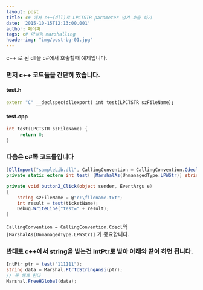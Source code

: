 ```yaml
---
layout: post
title: c# 에서 c++(dll)로 LPCTSTR parameter 넘겨 호출 하기
date: '2015-10-15T12:13:00.001'
author: 페이퍼
tags: c# 마샬링 marshalling
header-img: "img/post-bg-01.jpg"
---
```

c++ 로 된 dll을 c#에서 호출할때 예제입니다.

### 먼저 c++ 코드들을 간단히 짰습니다.

#### test.h
```cpp
extern "C" __declspec(dllexport) int test(LPCTSTR szFileName);
```

#### test.cpp
```cpp
int test(LPCTSTR szFileName) {
     return 0;
}
```

### 다음은 c#쪽 코드들입니다
```csharp
[DllImport("sampleLib.dll", CallingConvention = CallingConvention.Cdecl)]
private static extern int test( [MarshalAs(UnmanagedType.LPWStr)] string szFileName);

private void button2_Click(object sender, EventArgs e)
{
    string szFileName = @"c:\filename.txt";
    int result = test(ticketName);
    Debug.WriteLine("test=" + result);
}
```

`CallingConvention = CallingConvention.Cdecl`와 `[MarshalAs(UnmanagedType.LPWStr)]` 가 중요합니다.

### 반대로 c++에서 string을 받는건 IntPtr로 받아 아래와 같이 하면 됩니다.
```csharp
IntPtr ptr = test("111111");
string data = Marshal.PtrToStringAnsi(ptr);
// 꼭 해제 한다
Marshal.FreeHGlobal(data);
```


